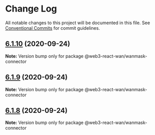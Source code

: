 # Change Log

All notable changes to this project will be documented in this file.
See [Conventional Commits](https://conventionalcommits.org) for commit guidelines.

## [6.1.10](https://github.com/codeoneline/web3-react/compare/v6.1.9...v6.1.10) (2020-09-24)

**Note:** Version bump only for package @web3-react-wan/wanmask-connector





## [6.1.9](https://github.com/codeoneline/web3-react/compare/v6.1.8...v6.1.9) (2020-09-24)

**Note:** Version bump only for package @web3-react-wan/wanmask-connector





## [6.1.8](https://github.com/codeoneline/web3-react/compare/v6.1.7...v6.1.8) (2020-09-24)

**Note:** Version bump only for package @web3-react-wan/wanmask-connector
